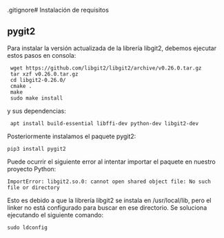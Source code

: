 .gitignore# Instalación de requisitos

## pygit2
Para instalar la versión actualizada de la librería libgit2, debemos ejecutar estos pasos en consola:
```
 wget https://github.com/libgit2/libgit2/archive/v0.26.0.tar.gz
 tar xzf v0.26.0.tar.gz
 cd libgit2-0.26.0/
 cmake .
 make
 sudo make install
```
y sus dependencias:
```
 apt install build-essential libffi-dev python-dev libgit2-dev
```
Posteriormente instalamos el paquete pygit2:
```
pip3 install pygit2
```
Puede ocurrir el siguiente error al intentar importar el paquete en nuestro proyecto Python:
```
ImportError: libgit2.so.0: cannot open shared object file: No such file or directory
```
Esto es debido a que la librería libgit2 se instala en /usr/local/lib, pero el linker
no está configurado para buscar en ese directorio. Se soluciona ejecutando el siguiente comando:
```
sudo ldconfig
```